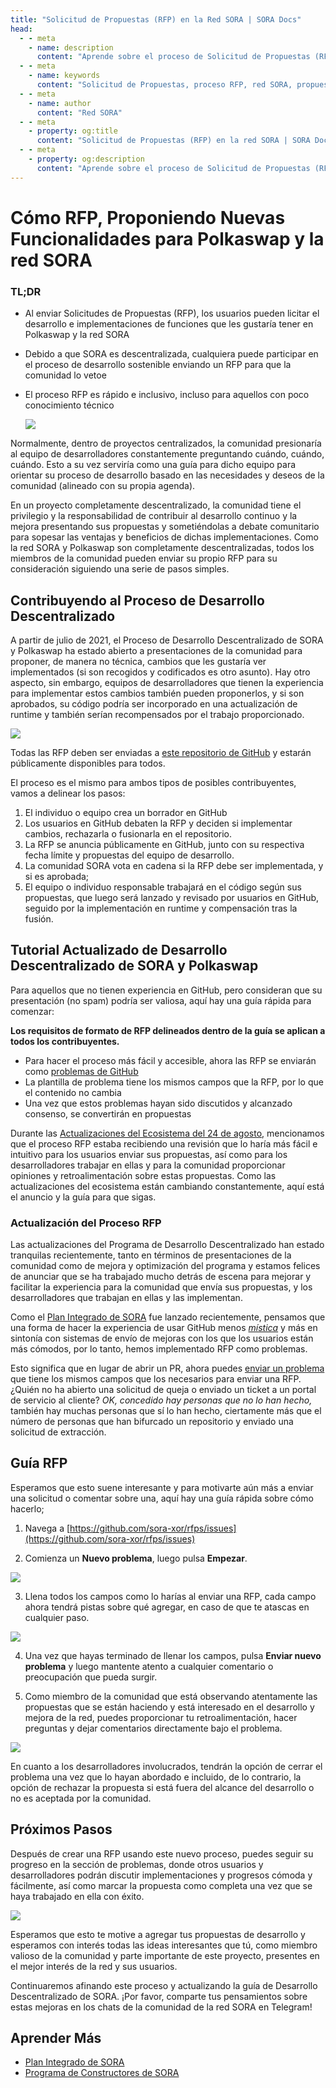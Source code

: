 ```yaml
---
title: "Solicitud de Propuestas (RFP) en la Red SORA | SORA Docs"
head:
  - - meta
    - name: description
      content: "Aprende sobre el proceso de Solicitud de Propuestas (RFP) en la red SORA. Descubre cómo el sistema RFP permite a los miembros de la comunidad proponer y contribuir al desarrollo del ecosistema SORA mediante la presentación de propuestas de proyectos y la colaboración con el equipo de SORA."
  - - meta
    - name: keywords
      content: "Solicitud de Propuestas, proceso RFP, red SORA, propuestas de la comunidad, colaboración en proyectos de desarrollo"
  - - meta
    - name: author
      content: "Red SORA"
  - - meta
    - property: og:title
      content: "Solicitud de Propuestas (RFP) en la red SORA | SORA Docs"
  - - meta
    - property: og:description
      content: "Aprende sobre el proceso de Solicitud de Propuestas (RFP) en la red SORA. Descubre cómo el sistema RFP permite a los miembros de la comunidad proponer y contribuir al desarrollo del ecosistema SORA mediante la presentación de propuestas de proyectos y la colaboración con el equipo de SORA."
---
```


# Cómo RFP, Proponiendo Nuevas Funcionalidades para Polkaswap y la red SORA

### TL;DR

- Al enviar Solicitudes de Propuestas (RFP), los usuarios pueden licitar el desarrollo e implementaciones de funciones que les gustaría tener en Polkaswap y la red SORA
- Debido a que SORA es descentralizada, cualquiera puede participar en el proceso de desarrollo sostenible enviando un RFP para que la comunidad lo vetoe
- El proceso RFP es rápido e inclusivo, incluso para aquellos con poco conocimiento técnico

  ![](../.gitbook/assets/how-to-rfp.png)

Normalmente, dentro de proyectos centralizados, la comunidad presionaría al equipo de desarrolladores constantemente preguntando cuándo, cuándo, cuándo. Esto a su vez serviría como una guía para dicho equipo para orientar su proceso de desarrollo basado en las necesidades y deseos de la comunidad (alineado con su propia agenda).

En un proyecto completamente descentralizado, la comunidad tiene el privilegio y la responsabilidad de contribuir al desarrollo continuo y la mejora presentando sus propuestas y sometiéndolas a debate comunitario para sopesar las ventajas y beneficios de dichas implementaciones. Como la red SORA y Polkaswap son completamente descentralizadas, todos los miembros de la comunidad pueden enviar su propio RFP para su consideración siguiendo una serie de pasos simples.

## Contribuyendo al Proceso de Desarrollo Descentralizado

A partir de julio de 2021, el Proceso de Desarrollo Descentralizado de SORA y Polkaswap ha estado abierto a presentaciones de la comunidad para proponer, de manera no técnica, cambios que les gustaría ver implementados (si son recogidos y codificados es otro asunto). Hay otro aspecto, sin embargo, equipos de desarrolladores que tienen la experiencia para implementar estos cambios también pueden proponerlos, y si son aprobados, su código podría ser incorporado en una actualización de runtime y también serían recompensados por el trabajo proporcionado.

![](../.gitbook/assets/SORADDP.png)

Todas las RFP deben ser enviadas a [este repositorio de GitHub](https://github.com/sora-xor/rfps) y estarán públicamente disponibles para todos.

El proceso es el mismo para ambos tipos de posibles contribuyentes, vamos a delinear los pasos:

1. El individuo o equipo crea un borrador en GitHub
2. Los usuarios en GitHub debaten la RFP y deciden si implementar cambios, rechazarla o fusionarla en el repositorio.
3. La RFP se anuncia públicamente en GitHub, junto con su respectiva fecha límite y propuestas del equipo de desarrollo.
4. La comunidad SORA vota en cadena si la RFP debe ser implementada, y si es aprobada;
5. El equipo o individuo responsable trabajará en el código según sus propuestas, que luego será lanzado y revisado por usuarios en GitHub, seguido por la implementación en runtime y compensación tras la fusión.

## Tutorial Actualizado de Desarrollo Descentralizado de SORA y Polkaswap

Para aquellos que no tienen experiencia en GitHub, pero consideran que su presentación (no spam) podría ser valiosa, aquí hay una guía rápida para comenzar:

**Los requisitos de formato de RFP delineados dentro de la guía se aplican a todos los contribuyentes.**

- Para hacer el proceso más fácil y accesible, ahora las RFP se enviarán como [problemas de GitHub](https://docs.github.com/en/issues/tracking-your-work-with-issues/about-issues)
- La plantilla de problema tiene los mismos campos que la RFP, por lo que el contenido no cambia
- Una vez que estos problemas hayan sido discutidos y alcanzado consenso, se convertirán en propuestas

Durante las [Actualizaciones del Ecosistema del 24 de agosto](https://medium.com/sora-xor/august-24-2022-ecosystem-updates-for-sora-polkaswap-and-fearless-wallet-3bc949142e17), mencionamos que el proceso RFP estaba recibiendo una revisión que lo haría más fácil e intuitivo para los usuarios enviar sus propuestas, así como para los desarrolladores trabajar en ellas y para la comunidad proporcionar opiniones y retroalimentación sobre estas propuestas. Como las actualizaciones del ecosistema están cambiando constantemente, aquí está el anuncio y la guía para que sigas.

### Actualización del Proceso RFP

Las actualizaciones del Programa de Desarrollo Descentralizado han estado tranquilas recientemente, tanto en términos de presentaciones de la comunidad como de mejora y optimización del programa y estamos felices de anunciar que se ha trabajado mucho detrás de escena para mejorar y facilitar la experiencia para la comunidad que envía sus propuestas, y los desarrolladores que trabajan en ellas y las implementan.

Como el [Plan Integrado de SORA](https://sora.org/plan) fue lanzado recientemente, pensamos que una forma de hacer la experiencia de usar GitHub menos *[mística](https://www.youtube.com/watch?v=Z0lufcRgZlA&list=RDZ0lufcRgZlA&index=1)* y más en sintonía con sistemas de envío de mejoras con los que los usuarios están más cómodos, por lo tanto, hemos implementado RFP como problemas.

Esto significa que en lugar de abrir un PR, ahora puedes [enviar un problema](https://github.com/sora-xor/rfps/issues) que tiene los mismos campos que los necesarios para enviar una RFP. ¿Quién no ha abierto una solicitud de queja o enviado un ticket a un portal de servicio al cliente? *OK, concedido hay personas que no lo han hecho,* también hay muchas personas que sí lo han hecho, ciertamente más que el número de personas que han bifurcado un repositorio y enviado una solicitud de extracción.

## Guía RFP

Esperamos que esto suene interesante y para motivarte aún más a enviar una solicitud o comentar sobre una, aquí hay una guía rápida sobre cómo hacerlo;

1. Navega a [https://github.com/sora-xor/rfps/issues](https://github.com/sora-xor/rfps/issues)

2. Comienza un **Nuevo problema**, luego pulsa **Empezar**.

![](../.gitbook/assets/rfp-1.png)

3. Llena todos los campos como lo harías al enviar una RFP, cada
   campo ahora tendrá pistas sobre qué agregar, en caso de que te atascas en
   cualquier paso.

![](../.gitbook/assets/rfp-2.png)

4. Una vez que hayas terminado de llenar los campos, pulsa **Enviar nuevo problema** y luego mantente atento a cualquier comentario o preocupación que pueda surgir.

5. Como miembro de la comunidad que está observando atentamente las propuestas
   que se están haciendo y está interesado en el desarrollo y
   mejora de la red, puedes proporcionar tu retroalimentación, hacer preguntas y dejar
   comentarios directamente bajo el problema.

![](../.gitbook/assets/rfp-3.png)

En cuanto a los desarrolladores involucrados, tendrán la opción de cerrar el problema una vez que lo hayan abordado e incluido, de lo contrario, la opción de rechazar la propuesta si está fuera del alcance del desarrollo o no es aceptada por la comunidad.

## Próximos Pasos

Después de crear una RFP usando este nuevo proceso, puedes seguir su
progreso en la sección de problemas, donde otros usuarios y desarrolladores
podrán discutir implementaciones y progresos cómoda y
fácilmente, así como marcar la propuesta como completa una vez que se haya
trabajado en ella con éxito.

![](../.gitbook/assets/rfp-4.png)

Esperamos que esto te motive a agregar tus propuestas de desarrollo y esperamos con interés todas las ideas interesantes que tú, como miembro valioso de la comunidad y parte importante de este proyecto, presentes en el mejor interés de la red y sus usuarios.

Continuaremos afinando este proceso y actualizando la guía de Desarrollo Descentralizado de SORA. ¡Por favor, comparte tus pensamientos sobre estas mejoras en los chats de la comunidad de la red SORA en Telegram!

## Aprender Más

- [Plan Integrado de SORA](/integrated-plan)
- [Programa de Constructores de SORA](/sora-builders)
